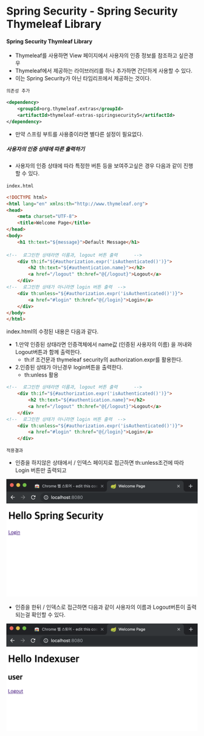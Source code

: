 # Spring Security - Spring Security Thymeleaf Library


#### Spring Security Thymleaf Library

- Thymeleaf를 사용하면 View 페이지에서 사용자의 인증 정보를 참조하고 싶은경우
- Thymeleaf에서 제공하는 라이브러리를 하나 추가하면 간단하게 사용할 수 있다.
- 이는 Spring Security가 아닌 타임리프에서 제공하는 것이다.

`의존성 추가`
```xml
<dependency>
    <groupId>org.thymeleaf.extras</groupId>
    <artifactId>thymeleaf-extras-spiringsecurity5</artifactId>
</dependency>
```
- 만약 스프링 부트를 사용중이라면 별다른 설정이 필요없다.


##### 사용자의 인증 상태에 따른 출력하기
- 사용자의 인증 상태에 따라 특정한 버튼 등을 보여주고싶은 경우 다음과 같이 진행할 수 있다.

`index.html`
```html
<!DOCTYPE html>
<html lang="en" xmlns:th="http://www.thymeleaf.org">
<head>
    <meta charset="UTF-8">
    <title>Welcome Page</title>
</head>
<body>
    <h1 th:text="${message}">Default Message</h1>

<!--  로그인한 상태라면 이름과, logout 버튼 출력      -->
    <div th:if="${#authorization.expr('isAuthenticated()')}">
        <h2 th:text="${#authentication.name}"></h2>
        <a href="/logout" th:href="@{/logout}">Logout</a>
    </div>
<!--  로그인한 상태가 아니라면 login 버튼 출력  -->
    <div th:unless="${#authorization.expr('isAuthenticated()')}">
        <a href="#login" th:href="@{/login}">Login</a>
    </div>
</body>
</html>
```

index.html의 수정된 내용은 다음과 같다.
- 1.만약 인증된 상태라면 인증객체에서 name값 (인증된 사용자의 이름) 을 꺼내와 Logout버튼과 함께 출력한다.
    - th:if 조건문과 thymeleaf security의 authorization.expr를 활용한다.
- 2.인증된 상태가 아닌경우 login버튼을 출력한다.
    - th:unless 활용
```html
<!--  로그인한 상태라면 이름과, logout 버튼 출력      -->
    <div th:if="${#authorization.expr('isAuthenticated()')}">
        <h2 th:text="${#authentication.name}"></h2>
        <a href="/logout" th:href="@{/logout}">Logout</a>
    </div>
<!--  로그인한 상태가 아니라면 login 버튼 출력  -->
    <div th:unless="${#authorization.expr('isAuthenticated()')}">
        <a href="#login" th:href="@{/login}">Login</a>
    </div>
```

`적용결과`
- 인증을 하지않은 상태에서 / 인덱스 페이지로 접근하면 th:unless조건에 따라 Login 버튼만 출력되고

![ThymeleafBeforeLogin](./images/ThymeleafBeforeLogin.png)

- 인증을 한뒤 / 인덱스로 접근하면 다음과 같이 사용자의 이름과 Logout버튼이 출력되는걸 확인할 수 있다.

![ThymeleafAfterLogin](./images/ThymeleafAfterLogin.png)
